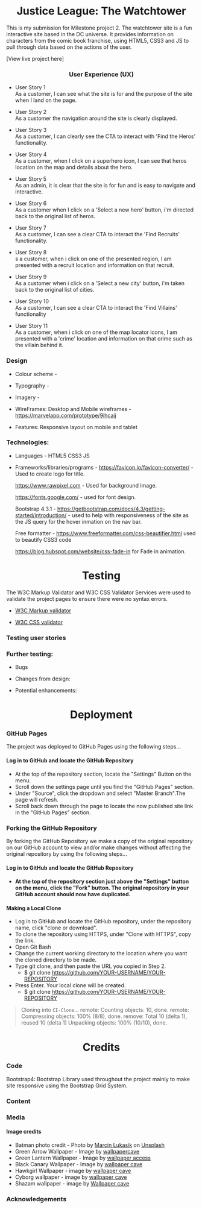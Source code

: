 <h1 style="text-align: center">Justice League: The Watchtower</h1>

[comment]: <> (Hero Image)

This is my submission for Milestone project 2. The watchtower site is a fun interactive site based in the DC universe. It provides
information on characters from the comic book franchise, using HTML5, CSS3 and JS to pull through data 
based on the actions of the user.

[View live project here]

<h3 style="text-align: center">User Experience (UX)</h3>

* User Story 1<br>
As a customer, I can see what the site is for and the purpose of the site when I land on the page.

* User Story 2<br>
As a customer the navigation around the site is clearly displayed.

* User Story 3<br>
As a customer, I can clearly see the CTA to interact with 'Find the Heros' functionality.

* User Story 4<br>
As a customer, when I click on a superhero icon, I can see that heros location on the map and
details about the hero.

* User Story 5<br>
As an admin, it is clear that the site is for fun and is easy to navigate and interactive.

* User Story 6<br>
As a customer when I click on a 'Select a new hero' button, i'm directed back to the original list
of heros.

* User Story 7<br>
As a customer, I can see a clear CTA to interact the 'Find Recruits' functionality.

* User Story 8<br>
s a customer, when i click on one of the presented region, I am presented with a recruit location
and information on that recruit.

* User Story 9<br>
As a customer when i click on a 'Select a new city' button, i'm taken back to the original list of cities.

* User Story 10<br>
As a customer, I can see a clear CTA to interact the 'Find Villains' functionality

* User Story 11<br>
As a customer, when i click on one of the map locator icons, I am presented with a 'crime' location
and information on that crime such as the villain behind it.

<h3>Design</h3>

* Colour scheme - 

* Typography - 

* Imagery - 

* WireFrames:
Desktop and Mobile wireframes - https://marvelapp.com/prototype/9ihcaij

* Features:
Responsive layout on mobile and tablet

<h3>Technologies:</h3>

* Languages - 
HTML5
CSS3
JS

* Frameworks/libraries/programs - 
  https://favicon.io/favicon-converter/ - Used to create logo for title.

  https://www.rawpixel.com - Used for background image.

  https://fonts.google.com/ - used for font design.

  Bootstrap 4.3.1 - https://getbootstrap.com/docs/4.3/getting-started/introduction/ - used to help with responsiveness
  of the site as the JS query for the hover inmation on the nav bar.

  Free formatter - https://www.freeformatter.com/css-beautifier.html used to beautify CSS3 code

  https://blog.hubspot.com/website/css-fade-in for Fade in animation.

<h1 style="text-align: center">Testing</h1>

The W3C Markup Validator and W3C CSS Validator Services were used to validate the project pages to ensure there were no syntax errors.

* [W3C Markup validator](https://validator.w3.org/#validate_by_input)


* [W3C CSS validator](https://jigsaw.w3.org/css-validator/validator)


<h3>Testing user stories</h3>


<h3>Further testing:</h3>
     

* Bugs<br>
     

* Changes from design: <br>


* Potential enhancements:<br>


<h1 style="text-align: center">Deployment</h1>

<h3>GitHub Pages</h3>
The project was deployed to GitHub Pages using the following steps...

<h4>Log in to GitHub and locate the GitHub Repository</h4>

* At the top of the repository section, locate the "Settings" Button on the menu.
* Scroll down the settings page until you find the "GitHub Pages" section.
* Under "Source", click the dropdown and select "Master Branch".The page will refresh.
* Scroll back down through the page to locate the now published site link in the "GitHub Pages" section.

<h3>Forking the GitHub Repository</h3>
By forking the GitHub Repository we make a copy of the original repository on our GitHub account to view and/or make changes without affecting the original repository by using the following steps...

<h4>Log in to GitHub and locate the GitHub Repository<h4>

* At the top of the repository section just above the "Settings" button on the menu, click the "Fork" button.
  The original repository in your GitHub account should now have duplicated.

<h4>Making a Local Clone</h4>

* Log in to GitHub and locate the GitHub repository, under the repository name, click "clone or download".
* To clone the repository using HTTPS, under "Clone with HTTPS", copy the link.
* Open Git Bash
* Change the current working directory to the location where you want the cloned directory to be made.
* Type git clone, and then paste the URL you copied in Step 2.
   * $ git clone https://github.com/YOUR-USERNAME/YOUR-REPOSITORY
* Press Enter. Your local clone will be created.
   * $ git clone https://github.com/YOUR-USERNAME/YOUR-REPOSITORY
> Cloning into `CI-Clone`...
> remote: Counting objects: 10, done.
> remote: Compressing objects: 100% (8/8), done.
> remove: Total 10 (delta 1), reused 10 (delta 1)
> Unpacking objects: 100% (10/10), done.

<h1 style="text-align: center">Credits</h1>

<h3>Code</h3>
Bootstrap4: Bootstrap Library used throughout the project mainly to make site responsive using the Bootstrap Grid System.

<h3>Content</h3>


<h3>Media</h3>
<h4>Image credits</h4>

* Batman photo credit - Photo by <a href="https://unsplash.com/@lusik?utm_source=unsplash&utm_medium=referral&utm_content=creditCopyText">Marcin Lukasik</a> on <a href="https://unsplash.com/s/photos/batman?utm_source=unsplash&utm_medium=referral&utm_content=creditCopyText">Unsplash</a>
* Green Arrow Wallpaper - Image by <a href="https://wallpapercave.com/w/wp1973162">wallpapercave</a>
* Green Lantern Wallpaper - Image by <a href="https://wallpaperaccess.com/green-lantern">wallpaper access</a>
* Black Canary Wallpaper - Image by <a href="https://wallpapercave.com/w/wp1916634">wallpaper cave</a>
* Hawkgirl Wallpaper - image by <a href="https://wallpapercave.com/hawkgirl-wallpapers">wallpaper cave</a>
* Cyborg wallpaper - image by <a href="https://wallpapercave.com/w/wp6281826">wallpaper cave</a>
* Shazam wallpaper - image by <a href="https://wallpapercave.com/w/wp7325578">Wallpaper cave</a>

<h3>Acknowledgements</h3>